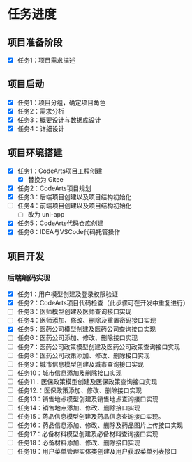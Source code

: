 # 任务进度

## 项目准备阶段

- [x] 任务1：项目需求描述

## 项目启动

- [x] 任务1：项目分组，确定项目角色
- [x] 任务2：需求分析
- [x] 任务3：概要设计与数据库设计
- [x] 任务4：详细设计

## 项目环境搭建

- [x] 任务1：CodeArts项目工程创建
  - [x] 替换为 Gitee
- [x] 任务2：CodeArts项目规划
- [x] 任务3：后端项目创建以及项目结构初始化
- [ ] 任务4：前端项目创建以及项目结构初始化
  - [ ] 改为 uni-app
- [x] 任务5：CodeArts代码仓库创建
- [x] 任务6：IDEA与VSCode代码托管操作

## 项目开发

### 后端编码实现

- [x] 任务1：用户模型创建及登录权限验证
- [x] 任务2：CodeArts项目代码检查（此步骤可在开发中重复进行）
- [ ] 任务3：医师模型创建及医师查询接口实现
- [ ] 任务4：医师添加、修改、删除及重置密码接口实现
- [x] 任务5：医药公司模型创建及医药公司查询接口实现
- [ ] 任务6：医药公司添加、修改、删除接口实现
- [ ] 任务7：医药公司政策模型创建及医药公司政策查询接口实现
- [ ] 任务8：医药公司政策添加、修改、删除接口实现
- [ ] 任务9：城市信息模型创建及城市查询接口实现
- [ ] 任务10：城市信息添加及删除接口实现
- [ ] 任务11：医保政策模型创建及医保政策查询接口实现
- [ ] 任务12.：医保政策添加、修改、删除接口实现
- [ ] 任务13：销售地点模型创建及销售地点查询接口实现
- [ ] 任务14：销售地点添加、修改、删除接口实现
- [ ] 任务15：药品信息模型创建及药品信息查询接口实现。
- [ ] 任务16：药品信息添加、修改、删除及药品图片上传接口实现
- [ ] 任务17：必备材料模型创建及必备材料查询接口实现
- [ ] 任务18：必备材料添加、修改、删除接口实现
- [ ] 任务19：用户菜单管理实体类创建及用户获取菜单列表接口